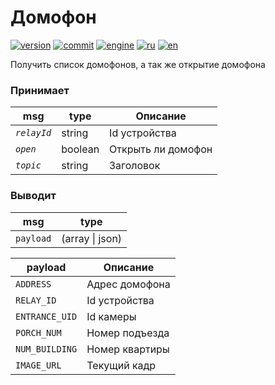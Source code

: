 # Домофон

[![version](https://img.shields.io/npm/v/node-red-contrib-intersvyaz.svg)](https://www.npmjs.org/package/node-red-contrib-intersvyaz)
[![commit](https://img.shields.io/github/last-commit/alex2844/node-intersvyaz.svg)](https://github.com/alex2844/node-intersvyaz)
[![engine](https://img.shields.io/badge/Node-intersvyaz-red.svg)](../README.md)
[![ru](https://img.shields.io/badge/lang-ru-white)](README.md)
[![en](https://img.shields.io/badge/lang-en-white)](../../en-US/node-red/README.md)

Получить список домофонов, а так же открытие домофона


### Принимает

| msg           | type      | Описание
| ---           | ---       | ---
| *`relayId`*   | string    | Id устройства
| *`open`*      | boolean   | Открыть ли домофон
| *`topic`*     | string    | Заголовок


### Выводит

| msg       | type
| ---       | ---
| `payload` | (array \| json)


| payload           | Описание
| ---               | ---
| `ADDRESS`         | Адрес домофона
| `RELAY_ID`        | Id устройства
| `ENTRANCE_UID`    | Id камеры
| `PORCH_NUM`       | Номер подъезда
| `NUM_BUILDING`    | Номер квартиры
| `IMAGE_URL`       | Текущий кадр
